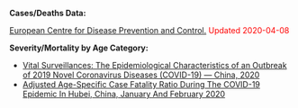 
**Cases/Deaths Data:**

<a href="https://www.ecdc.europa.eu/" target="_blank">European Centre for Disease Prevention and Control.</a><span style="color:red;"> Updated 2020-04-08</span>


**Severity/Mortality by Age Category:**

- <a href="http://weekly.chinacdc.cn/en/article/id/e53946e2-c6c4-41e9-9a9b-fea8db1a8f51" target="_blank">Vital Surveillances: The Epidemiological Characteristics of an Outbreak of 2019 Novel Coronavirus Diseases (COVID-19) — China, 2020</a>
- <a href="https://www.medrxiv.org/content/10.1101/2020.03.04.20031104v1.full.pdf?__cf_chl_jschl_tk__=0956fc20fcd4d40fed083c67a58f87224a9ee0fb-1584462092-0-AVwMqNOAh_s3lyw0xp6mZkA9_bmpxACgtJNj07v4d0JTMCF04WI0SpuNhlhkq3H9fLcCFmuofo_db0MAXBuL5wTMQf67w0QpjM3jbVGoRmXtdDKQMhptk1hUsPeWFHX6waHJtSSDUpPaQD3EHUm13mYd6YeAqU_bbxpOpq8YrtaypSTAZmqKpvtcPXX7OBJ756EQgmYMFp6VBYt5ALFORMB3c_-n5s5Amxq_vU69ayJGFK1Kz_2oBGXUDnfttpcZZgooAjd8Ob5-6SOacNyYp_CaeXJ6pslJXZZEHJMGtEGUgQP4GHjjHGG2nLYRjuAc5x3STlF5-5spSZnK-NG5Z6w" target="_blank">Adjusted Age-Specific Case Fatality Ratio During The COVID-19 Epidemic In Hubei, China, January And February 2020</a>

